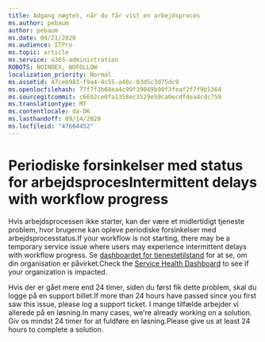 ```yaml
---
title: Adgang nægtet, når du får vist en arbejdsproces
ms.author: pebaum
author: pebaum
ms.date: 04/21/2020
ms.audience: ITPro
ms.topic: article
ms.service: o365-administration
ROBOTS: NOINDEX, NOFOLLOW
localization_priority: Normal
ms.assetid: 47ceb983-f9a4-4c55-a40c-03d5c3d75dc9
ms.openlocfilehash: 77f7f3b68ea4c99f39049b90f3feaf2f7f9b1364
ms.sourcegitcommit: c6692ce0fa1358ec3529e59ca0ecdfdea4cdc759
ms.translationtype: MT
ms.contentlocale: da-DK
ms.lasthandoff: 09/14/2020
ms.locfileid: "47664452"
---
```

# <a name="intermittent-delays-with-workflow-progress"></a><span data-ttu-id="50154-102">Periodiske forsinkelser med status for arbejdsproces</span><span class="sxs-lookup"><span data-stu-id="50154-102">Intermittent delays with workflow progress</span></span>

<span data-ttu-id="50154-103">Hvis arbejdsprocessen ikke starter, kan der være et midlertidigt tjeneste problem, hvor brugerne kan opleve periodiske forsinkelser med arbejdsprocesstatus.</span><span class="sxs-lookup"><span data-stu-id="50154-103">If your workflow is not starting, there may be a temporary service issue where users may experience intermittent delays with workflow progress.</span></span> <span data-ttu-id="50154-104">Se [dashboardet for tjenestetilstand](https://admin.microsoft.com/AdminPortal/Home#/servicehealth) for at se, om din organisation er påvirket.</span><span class="sxs-lookup"><span data-stu-id="50154-104">Check the [Service Health Dashboard](https://admin.microsoft.com/AdminPortal/Home#/servicehealth) to see if your organization is impacted.</span></span> 

<span data-ttu-id="50154-105">Hvis der er gået mere end 24 timer, siden du først fik dette problem, skal du logge på en support billet.</span><span class="sxs-lookup"><span data-stu-id="50154-105">If more than 24 hours have passed since you first saw this issue, please log a support ticket.</span></span> <span data-ttu-id="50154-106">I mange tilfælde arbejder vi allerede på en løsning.</span><span class="sxs-lookup"><span data-stu-id="50154-106">In many cases, we're already working on a solution.</span></span> <span data-ttu-id="50154-107">Giv os mindst 24 timer for at fuldføre en løsning.</span><span class="sxs-lookup"><span data-stu-id="50154-107">Please give us at least 24 hours to complete a solution.</span></span>


  

